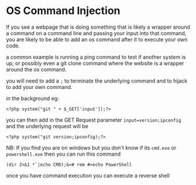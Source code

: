 # OS Command Injection

If you see a webpage that is doing something that is likely a wrapper around a command on a command line and passing your input into that command, you are likely to be able to add an os command after it to execute your own code.

a common example is running a ping command to test if another system is up, or possibly even a git clone command where the website is a wrapper around the os command.



you will need to add a `;` to terminate the underlying command and to hijack to add your own command.

in the background eg:

```
<?php system("git " + $_GET['input']);?>
```

you can then add in the GET Request parameter `input=version;ipconfig` and the underlying request will be

```
<?php system("git version;ipconfig);?>
```

NB: If you find you are on windows but you don't know if its `cmd.exe` or `powershell.exe` then you can run this command

```
(dir 2>&1 *`|echo CMD);&<# rem #>echo PowerShell
```

once you have command execution you can execute a reverse shell

